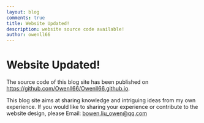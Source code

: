 ```yaml
---
layout: blog
comments: true
title: Website Updated!
description: website source code available!
author: owenll66
---
```


# Website Updated!
The source code of this blog site has been published on https://github.com/Owenll66/Owenll66.github.io.

This blog site aims at sharing knowledge and intriguing ideas from my own experience. If you would like to sharing your experience or contribute to the website design, please Email: bowen.liu_owen@qq.com
